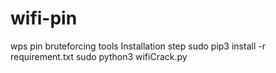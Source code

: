 # wifi-pin
wps pin bruteforcing tools
Installation step
sudo pip3 install -r requirement.txt
sudo python3 wifiCrack.py
